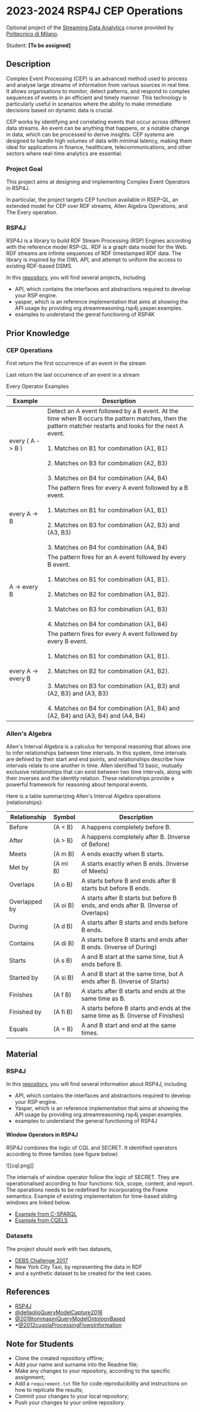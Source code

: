 # 2023-2024 RSP4J CEP Operations

Optional project of the [Streaming Data Analytics](http://emanueledellavalle.org/teaching/streaming-data-analytics-2023-24/) course provided by [Politecnico di Milano](https://www11.ceda.polimi.it/schedaincarico/schedaincarico/controller/scheda_pubblica/SchedaPublic.do?&evn_default=evento&c_classe=811164&polij_device_category=DESKTOP&__pj0=0&__pj1=d563c55e73c3035baf5b0bab2dda086b).

Student: **[To be assigned]**

## Description 

Complex Event Processing (CEP) is an advanced method used to process and analyse large streams of information from various sources in real time. It allows organisations to monitor, detect patterns, and respond to complex sequences of events in an efficient and timely manner. This technology is particularly useful in scenarios where the ability to make immediate decisions based on dynamic data is crucial.

CEP works by identifying and correlating events that occur across different data streams. An event can be anything that happens, or a notable change in data, which can be processed to derive insights. CEP systems are designed to handle high volumes of data with minimal latency, making them ideal for applications in finance, healthcare, telecommunications, and other sectors where real-time analytics are essential.


### Project Goal

This project aims at designing and implementing Complex Event Operators in RSP4J.

In particular, the project targets CEP function available in RSEP-QL, an extended model for CEP over RDF streams, Allen Algebra Operations, and The Every operation.

### RSP4J

RSP4J is a library to build RDF Stream Processing (RSP) Engines according with the reference model RSP-QL. RDF is a graph data model for the Web. RDF streams are infinite sequences of RDF timestamped RDF data. The library  is inspired by the OWL API, and attempt to uniform the access to existing RDF-based DSMS. 

In this [repository](https://github.com/streamreasoning/rsp4j), you will find several projects, including

- API, which contains the interfaces and abstractions required to develop your RSP engine.
- yasper, which is an reference implementation that aims at showing the API usage by providing org.streamreasoning.rsp4j.yasper.examples.
- examples to understand the genral functioning of RSP4K

## Prior Knowledge

### CEP Operations

First return the first occurrence of an event in the stream

Last return the last occurrence of an event in a stream

Every Operator Examples

|Example|Description|
|---|---|
|every ( A -> B )|Detect an A event followed by a B event. At the time when B occurs the pattern matches, then the pattern matcher restarts and looks for the next A event.<br><br>1. Matches on B1 for combination {A1, B1}<br>    <br>2. Matches on B3 for combination {A2, B3}<br>    <br>3. Matches on B4 for combination {A4, B4}|
|every A -> B|The pattern fires for every A event followed by a B event.<br><br>1. Matches on B1 for combination {A1, B1}<br>    <br>2. Matches on B3 for combination {A2, B3} and {A3, B3}<br>    <br>3. Matches on B4 for combination {A4, B4}|
|A -> every B|The pattern fires for an A event followed by every B event.<br><br>1. Matches on B1 for combination {A1, B1}.<br>    <br>2. Matches on B2 for combination {A1, B2}.<br>    <br>3. Matches on B3 for combination {A1, B3}<br>    <br>4. Matches on B4 for combination {A1, B4}|
|every A -> every B|The pattern fires for every A event followed by every B event.<br><br>1. Matches on B1 for combination {A1, B1}.<br>    <br>2. Matches on B2 for combination {A1, B2}.<br>    <br>3. Matches on B3 for combination {A1, B3} and {A2, B3} and {A3, B3}<br>    <br>4. Matches on B4 for combination {A1, B4} and {A2, B4} and {A3, B4} and {A4, B4}|


### Allen's Algebra

Allen's Interval Algebra is a calculus for temporal reasoning that allows one to infer relationships between time intervals. In this system, time intervals are defined by their start and end points, and relationships describe how intervals relate to one another in time. Allen identified 13 basic, mutually exclusive relationships that can exist between two time intervals, along with their inverses and the identity relation. These relationships provide a powerful framework for reasoning about temporal events.

Here is a table summarizing Allen's Interval Algebra operations (relationships):

| **Relationship** | **Symbol** | **Description**                                              |
|------------------|------------|--------------------------------------------------------------|
| Before           | \(A < B\)  | A happens completely before B.                               |
| After            | \(A > B\)  | A happens completely after B. (Inverse of Before)            |
| Meets            | \(A m B\)  | A ends exactly when B starts.                                |
| Met by           | \(A mi B\) | A starts exactly when B ends. (Inverse of Meets)            |
| Overlaps         | \(A o B\)  | A starts before B and ends after B starts but before B ends. |
| Overlapped by    | \(A oi B\) | A starts after B starts but before B ends, and ends after B. (Inverse of Overlaps) |
| During           | \(A d B\)  | A starts after B starts and ends before B ends.              |
| Contains         | \(A di B\) | A starts before B starts and ends after B ends. (Inverse of During) |
| Starts           | \(A s B\)  | A and B start at the same time, but A ends before B.         |
| Started by       | \(A si B\) | A and B start at the same time, but A ends after B. (Inverse of Starts) |
| Finishes         | \(A f B\)  | A starts after B starts and ends at the same time as B.      |
| Finished by      | \(A fi B\) | A starts before B starts and ends at the same time as B. (Inverse of Finishes) |
| Equals           | \(A = B\)  | A and B start and end at the same times.                     |

## Material

### RSP4J

In this [repository](https://github.com/streamreasoning/rsp4j), you will find several information about RSP4J, including

- API, which contains the interfaces and abstractions required to develop your RSP engine.
- Yasper, which is an reference implementation that aims at showing the API usage by providing org.streamreasoning.rsp4j.yasper.examples.
- examples to understand the general functioning of RSP4J

#### Window Operators in RSP4J

RSP4J combines the logic of CQL and SECRET. It identified operators according to three families (see figure below)

![[cql.png]]

The internals of window operator follow the logic of SECRET. They are operationalised according to four functions: tick, scope, content, and report. The operations needs to be redefined for incorporating the Frame semantics. Example of existing implementation for time-based sliding windows are linked below.

- [Example from C-SPARQL](https://github.com/streamreasoning/rsp4j/wiki/C-SPARQL-SLIDING-WINDOW-OPERATOR)
- [Example from CQELS](https://github.com/streamreasoning/rsp4j/wiki/CQELS-SLIDING-WINDOW-OPERATOR)

### Datasets

The project should work with two datasets, 

- [DEBS Challenge 2017](https://ckan.project-hobbit.eu/dataset/debs-grand-challenge-2017)
- New York City Taxi,  by representing the data in RDF
- and a synthetic dataset to be created for the test cases.


## References

- [RSP4J](https://openreview.net/pdf?id=IbXJmD1i2WA)
-  [@dellaglioQueryModelCapture2016](https://www.zora.uzh.ch/id/eprint/132902/1/main.pdf)
- [@2018tommasiniQueryModelOntologyBased](https://biblio.ugent.be/publication/8581984/file/8581985.pdf)
- *[@2012cugolaProcessingFlowsInformation](https://margara.faculty.polimi.it/papers/survey.pdf)

## Note for Students

* Clone the created repository offline;
* Add your name and surname into the Readme file;
* Make any changes to your repository, according to the specific assignment;
* Add a `requirement.txt` file for code reproducibility and instructions on how to replicate the results;
* Commit your changes to your local repository;
* Push your changes to your online repository.
